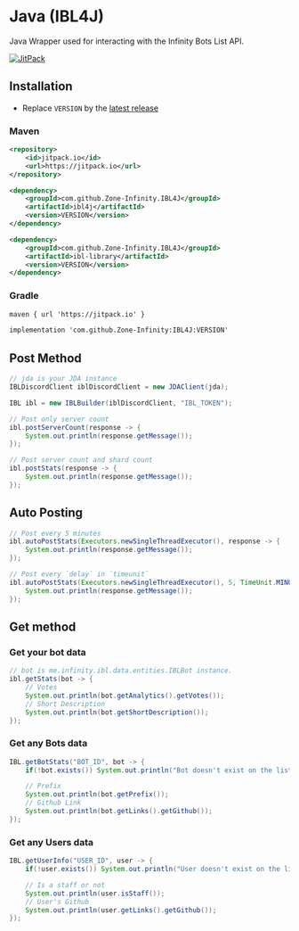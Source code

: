 # Java (IBL4J)
Java Wrapper used for interacting with the Infinity Bots List API.

<div>
  <p>
    <a href="https://jitpack.io/#Zone-Infinity/IBL4J/"><img alt="JitPack" src="https://img.shields.io/jitpack/v/github/Zone-Infinity/IBL4J?logo=VERSION&style=for-the-badge" /></a>
  </p>
</div>

## Installation
- Replace `VERSION` by the [latest release](https://github.com/Zone-Infinity/IBL4J/releases/)

### Maven

```xml
<repository>
    <id>jitpack.io</id>
    <url>https://jitpack.io</url>
</repository>
```

```xml
<dependency>
    <groupId>com.github.Zone-Infinity.IBL4J</groupId>
    <artifactId>ibl4j</artifactId>
    <version>VERSION</version>
</dependency>

<dependency>
    <groupId>com.github.Zone-Infinity.IBL4J</groupId>
    <artifactId>ibl-library</artifactId>
    <version>VERSION</version>
</dependency>
```

### Gradle

```xml
maven { url 'https://jitpack.io' }
```

```xml
implementation 'com.github.Zone-Infinity:IBL4J:VERSION'
```

## Post Method

```java
// jda is your JDA instance
IBLDiscordClient iblDiscordClient = new JDAClient(jda);

IBL ibl = new IBLBuilder(iblDiscordClient, "IBL_TOKEN");

// Post only server count
ibl.postServerCount(response -> {
    System.out.println(response.getMessage());
});

// Post server count and shard count
ibl.postStats(response -> {
    System.out.println(response.getMessage());
});
```

## Auto Posting

```java
// Post every 5 minutes
ibl.autoPostStats(Executors.newSingleThreadExecutor(), response -> {
    System.out.println(response.getMessage());
});

// Post every `delay` in `timeunit`
ibl.autoPostStats(Executors.newSingleThreadExecutor(), 5, TimeUnit.MINUTES, response -> {
    System.out.println(response.getMessage());
});
```

## Get method

### Get your bot data

```java
// bot is me.infinity.ibl.data.entities.IBLBot instance.
ibl.getStats(bot -> {
    // Votes
    System.out.println(bot.getAnalytics().getVotes());
    // Short Description
    System.out.println(bot.getShortDescription());
});
```

### Get any Bots data

```java
IBL.getBotStats("BOT_ID", bot -> {
    if(!bot.exists()) System.out.println("Bot doesn't exist on the list");

    // Prefix
    System.out.println(bot.getPrefix());
    // Github Link
    System.out.println(bot.getLinks().getGithub());
});
```

### Get any Users data

```java
IBL.getUserInfo("USER_ID", user -> {
    if(!user.exists()) System.out.println("User doesn't exist on the list");

    // Is a staff or not
    System.out.println(user.isStaff());
    // User's Github
    System.out.println(user.getLinks().getGithub());
});
```
